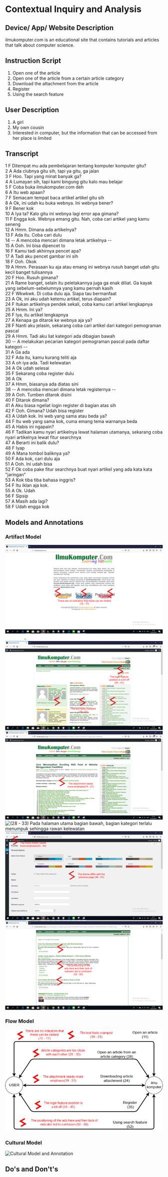 # Contextual Inquiry and Analysis
## Device/ App/ Website Description
ilmukomputer.com is an educational site that contains tutorials and articles that talk about computer science.

## Instruction Script
1. Open one of the article
2. Open one of the article from a certain article category 
3. Download the attachment from the article
4. Register
5. Using the search feature

## User Description
1. A girl
2. My own cousin
3. Interested in computer, but the information that can be accessed from her place is limited

## Transcript
1  F Ditempat mu ada pembelajaran tentang komputer komputer gitu?  
2  A Ada clubnya gitu sih, tapi ya gitu, ga jalan  
3  F Hoo. Tapi yang minat banyak ga?  
4  A Lumayan sih, tapi kami bingung gitu kalo mau belajar  
5  F Coba buka ilmukomputer.com deh  
6  A Itu web apaan?  
7  F Semacam tempat baca artikel artikel gitu sih  
8  A Ok, ini udah ku buka webnya. Ini webnya bener?  
9  F Bener kok  
10 A Iya ta? Kalo gitu ini webnya lagi error apa gimana?  
11 F Engga kok. Webnya emang gitu. Nah, coba cari artikel yang kamu seneng  
12 A Hmm. Dimana ada artikelnya?  
13 F Ada itu. Coba cari dulu  
14 -- A mencoba mencari dimana letak artikelnya --  
15 A Ooh. Ini bisa dipencet to  
16 F Kamu tadi akhirnya pencet apa?  
17 A Tadi aku pencet gambar ini sih  
18 F Ooh. Okok  
19 A Hmm. Perasaan ku aja atau emang ini webnya rusuh banget udah gitu kecil banget tulisannya  
20 F Hoo. Rusuh gimana?  
21 A Rame banget, selain itu peletakannya juga ga enak diliat. Ga kayak yang sebelum-sebelumnya yang kamu pernah kasih  
22 F Wkwkwk. Di coba dulu aja. Siapa tau bermanfaat  
23 A Ok, ini aku udah ketemu artikel, terus diapain?  
24 F Itukan artikelnya pendek sekali, coba kamu cari artikel lengkapnya  
25 A Hmm. Ini ya?  
26 F Iya, itu artikel lengkapnya  
27 A Kenapa ga ditarok ke webnya aja ya?  
28 F Nanti aku jelasin, sekarang coba cari artikel dari kategori pemograman pascal  
29 A Hmm. Tadi aku liat kategori ada dibagian bawah  
30 -- A melakukan pecarian kategori pemograman pascal pada daftar kategori --  
31 A Ga ada  
32 F Ada itu, kamu kurang teliti aja  
33 A oh iya ada. Tadi kelewatan  
34 A Ok udah selesai  
35 F Sekarang coba register dulu  
36 A Ok  
37 A Hmm, biasanya ada diatas sini  
38 -- A mencoba mencari dimana letak registernya --  
39 A Ooh. Tumben ditarok disini  
40 F Ditarok dimana?  
41 A Aku biasa ngeliat login register di bagian atas sih  
42 F Ooh. Gimana? Udah bisa register  
43 A Udah kok. Ini web yang sama atau beda ya?  
44 F Itu web yang sama kok, cuma emang tema warnanya beda  
45 A Habis ini ngapain?  
46 F Tadikan kamu nyari artikelnya lewat halaman utamanya, sekarang coba nyari artikelnya lewat fitur searchnya  
47 A Berarti ini balik dulu?  
48 F Iyap  
49 A Mana tombol baliknya ya?  
50 F Ada kok, cari dulu aja  
51 A Ooh. Ini udah bisa  
52 F Ok coba pake fitur searchnya buat nyari artikel yang ada kata kata "jaringan"  
53 A Kok tiba tiba bahasa inggris?  
54 F Itu iklan aja kok.  
55 A Ok. Udah  
56 F Sipsip  
57 A Masih ada lagi?  
58 F Udah engga kok  

## Models and Annotations

### Artifact Model
![(15 - 17) Halaman portal pertama, tidak ada petunjuk maupun pembeda dari gambar yang bisa diklik](/images/hci-assignment-1-portal.png)
![(19 - 21) (35 - 41) Pada halaman utama bagian atas, terlalu penuh dengan informasi dan tidak disusun secara rapi sehingga terkesan rusuh dan bagian register dan pun berada pada tempat yang sama dengan artikel](/images/hci-assignment-1-mainpage-top.png)
![(24 - 26) Pada halaman artikel, bagian lampiran ditempatkan dibagian yang cenderung tidak dihiraukan](/images/hci-assignment-1-article.png)
![(28 - 33) Pada halaman utama bagian bawah, bagian kategori terlalu menumpuk sehingga rawan kelewatan](/images/hci-assignment-1-mainipage-bot.png)
![(43 - 44) (46 - 51) Pada halaman pengaturan profil, tema yang digunakan berbeda jadi berkesan pengguna berada pada web yang berbeda dan tombol untuk kembali kepada halaman utama kurang terlihat](/images/hci-assignment-1-profile.png)
![(52 - 55) Pada halaman pencarian, bagian paling atas merupakan iklan yang akan membingungkan pencari karena tidak ada perbedaan yang berarti pada bagian iklan](/images/hci-assignment-1-search.png)

### Flow Model
![Flow Model and Annotation](/images/hci-assignment-1-flow.png)

### Cultural Model
![Cultural Model and Annotation](https://picsum.photos/400/300/?random)

## Do's and Don't's

